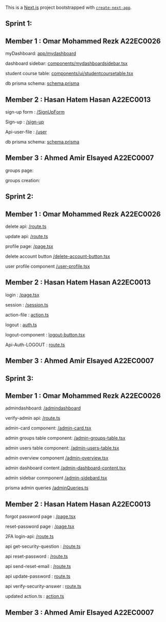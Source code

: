 This is a [Next.js](https://nextjs.org) project bootstrapped with [`create-next-app`](https://nextjs.org/docs/app/api-reference/cli/create-next-app).

## Sprint 1:
## Member 1 : Omar Mohammed Rezk A22EC0026
myDashboard: [app/mydashboard](https://github.com/i3omr/UTM-Study-Group-Finder/tree/Omar_Mohammed_Rezk_A22EC0026/app/mydashboard)

dashboard sidebar: [components/mydashboardsidebar.tsx](/https://github.com/i3omr/UTM-Study-Group-Finder/blob/Omar_Mohammed_Rezk_A22EC0026/components/mydashboardsidebar.tsx)

student course table: [components/ui/studentcoursetable.tsx](https://github.com/i3omr/UTM-Study-Group-Finder/tree/Omar_Mohammed_Rezk_A22EC0026/components/ui/studentcoursetable.tsx)

db prisma schema: [schema.prisma](https://github.com/i3omr/UTM-Study-Group-Finder/blob/Omar_Mohammed_Rezk_A22EC0026/prisma/schema.prisma)

## Member 2 : Hasan Hatem Hasan A22EC0013
sign-up form : [/SignUpForm](https://github.com/i3omr/UTM-Study-Group-Finder/blob/HASAN_HATEM_HATEM_A22EC0013/components/ui/form/SignUpForm.tsx)

Sign-up : [/sign-up](https://github.com/i3omr/UTM-Study-Group-Finder/tree/HASAN_HATEM_HATEM_A22EC0013/app/auth/sign-up)

Api-user-file : [/user](https://github.com/i3omr/UTM-Study-Group-Finder/tree/HASAN_HATEM_HATEM_A22EC0013/app/api/user)

db prisma schema: [schema.prisma](https://github.com/i3omr/UTM-Study-Group-Finder/blob/HASAN_HATEM_HATEM_A22EC0013/prisma/schema.prisma)


## Member 3 : Ahmed Amir Elsayed A22EC0007
groups page: []()

groups creation: []()



## Sprint 2:
## Member 1 : Omar Mohammed Rezk A22EC0026

delete api: [/route.ts](https://github.com/i3omr/UTM-Study-Group-Finder/tree/Omar_Mohammed_Rezk_A22EC0026/app/api/user/delete/route.ts)

update api: [/route.ts](https://github.com/i3omr/UTM-Study-Group-Finder/tree/Omar_Mohammed_Rezk_A22EC0026/app/api/user/update/route.ts)

profile page: [/page.tsx](https://github.com/i3omr/UTM-Study-Group-Finder/blob/Omar_Mohammed_Rezk_A22EC0026/app/profile/page.tsx)

delete account button [/delete-account-button.tsx](https://github.com/i3omr/UTM-Study-Group-Finder/blob/Omar_Mohammed_Rezk_A22EC0026/components/delete-account-button.tsx)

user profile component [/user-profile.tsx](https://github.com/i3omr/UTM-Study-Group-Finder/blob/Omar_Mohammed_Rezk_A22EC0026/components/ui/user-profile.tsx)

## Member 2 : Hasan Hatem Hasan A22EC0013
login : [/page.tsx](https://github.com/i3omr/UTM-Study-Group-Finder/blob/HASAN_HATEM_HATEM_A22EC0013/app/auth/login/page.tsx)

session : [/session.ts](https://github.com/i3omr/UTM-Study-Group-Finder/blob/HASAN_HATEM_HATEM_A22EC0013/lib/session.ts)

action-file : [action.ts](https://github.com/i3omr/UTM-Study-Group-Finder/blob/HASAN_HATEM_HATEM_A22EC0013/app/actions.ts)

logout : [auth.ts](https://github.com/i3omr/UTM-Study-Group-Finder/blob/HASAN_HATEM_HATEM_A22EC0013/lib/auth.ts)

logout-component : [logout-button.tsx](https://github.com/i3omr/UTM-Study-Group-Finder/blob/HASAN_HATEM_HATEM_A22EC0013/components/ui/logout-button.tsx)

Api-Auth-LOGOUT : [route.ts](https://github.com/i3omr/UTM-Study-Group-Finder/blob/HASAN_HATEM_HATEM_A22EC0013/app/api/auth/logout/route.ts)

## Member 3 : Ahmed Amir Elsayed A22EC0007



## Sprint 3:
## Member 1 : Omar Mohammed Rezk A22EC0026

admindashboard: [/admindashboard](https://github.com/i3omr/UTM-Study-Group-Finder/blob/Omar_Mohammed_Rezk_A22EC0026/app/admindashboard/page.tsx)

verify-admin api: [/route.ts](https://github.com/i3omr/UTM-Study-Group-Finder/blob/Omar_Mohammed_Rezk_A22EC0026/app/api/auth/verify-admin/route.ts)

admin-card component: [/admin-card.tsx](https://github.com/i3omr/UTM-Study-Group-Finder/blob/Omar_Mohammed_Rezk_A22EC0026/components/ui/admin-card.tsx)

admin groups table component: [/admin-groups-table.tsx](https://github.com/i3omr/UTM-Study-Group-Finder/blob/Omar_Mohammed_Rezk_A22EC0026/components/ui/admin-groups-table.tsx)

admin users table component: [/admin-users-table.tsx](https://github.com/i3omr/UTM-Study-Group-Finder/blob/Omar_Mohammed_Rezk_A22EC0026/components/ui/admin-users-table.tsx)

admin overview component [/admin-overview.tsx](https://github.com/i3omr/UTM-Study-Group-Finder/blob/Omar_Mohammed_Rezk_A22EC0026/components/ui/admin-overview.tsx)

admin dashboard content [/admin-dashboard-content.tsx](https://github.com/i3omr/UTM-Study-Group-Finder/blob/Omar_Mohammed_Rezk_A22EC0026/components/admin-dashboard-content.tsx)

admin sidebar conmponent [/admin-sidebard.tsx](https://github.com/i3omr/UTM-Study-Group-Finder/blob/Omar_Mohammed_Rezk_A22EC0026/components/admin-sidebar.tsx)

prisma admin queries [/adminQueries.ts](https://github.com/i3omr/UTM-Study-Group-Finder/blob/Omar_Mohammed_Rezk_A22EC0026/prisma/admin/adminQueries.ts)

## Member 2 : Hasan Hatem Hasan A22EC0013
forgot password page : [/page.tsx](https://github.com/i3omr/UTM-Study-Group-Finder/blob/HASAN_HATEM_HATEM_A22EC0013/app/auth/forgot-password/page.tsx)

reset-password page : [/page.tsx](https://github.com/i3omr/UTM-Study-Group-Finder/blob/HASAN_HATEM_HATEM_A22EC0013/app/auth/reset-password/page.tsx)

2FA login-api: [/route.ts](https://github.com/i3omr/UTM-Study-Group-Finder/blob/HASAN_HATEM_HATEM_A22EC0013/app/api/auth/login/route.ts)

api get-security-question : [/route.ts](https://github.com/i3omr/UTM-Study-Group-Finder/blob/HASAN_HATEM_HATEM_A22EC0013/app/api/get-security-question/route.ts)

api reset-password : [/route.ts](https://github.com/i3omr/UTM-Study-Group-Finder/blob/HASAN_HATEM_HATEM_A22EC0013/app/api/reset-password/route.ts)

api send-reset-email : [/route.ts](https://github.com/i3omr/UTM-Study-Group-Finder/blob/HASAN_HATEM_HATEM_A22EC0013/app/api/send-reset-email/route.ts)

api update-password : [route.ts](https://github.com/i3omr/UTM-Study-Group-Finder/blob/HASAN_HATEM_HATEM_A22EC0013/app/api/update.password/route.ts)

api verify-security-answer : [route.ts](https://github.com/i3omr/UTM-Study-Group-Finder/blob/HASAN_HATEM_HATEM_A22EC0013/app/api/verify-security-answer/route.ts)

updated action.ts : [action.ts](https://github.com/i3omr/UTM-Study-Group-Finder/blob/HASAN_HATEM_HATEM_A22EC0013/app/actions.ts)



## Member 3 : Ahmed Amir Elsayed A22EC0007
